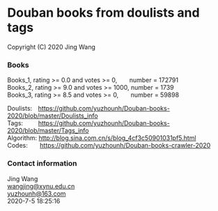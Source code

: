 # Douban books from doulists and tags
Copyright (C) 2020 Jing Wang

### Books
Books_1, rating >= 0.0 and votes >= 0,&ensp;&ensp;&ensp;&ensp;number = 172791  
Books_2, rating >= 9.0 and votes >= 1000, number = 1739  
Books_3, rating >= 8.5 and votes >= 0,&ensp;&ensp;&ensp;&ensp;number = 59898  

Doulists:&ensp;&ensp;https://github.com/yuzhounh/Douban-books-2020/blob/master/Doulists_info  
Tags:&ensp;&ensp;&ensp;&ensp;&ensp;https://github.com/yuzhounh/Douban-books-2020/blob/master/Tags_info  
Algorithm: http://blog.sina.com.cn/s/blog_4cf3c50901031pf5.html  
Codes:&ensp;&ensp;&ensp;&ensp;https://github.com/yuzhounh/Douban-books-crawler-2020

### Contact information
Jing Wang  
wangjing@xynu.edu.cn  
yuzhounh@163.com  
2020-7-5 18:25:16

